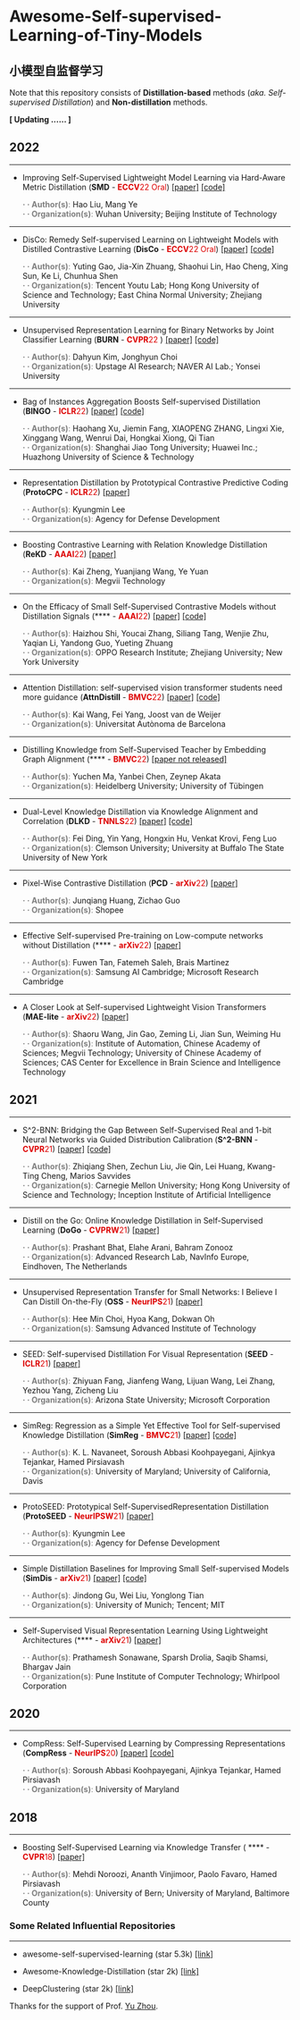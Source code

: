 # Awesome-Self-supervised-Learning-of-Tiny-Models
## 小模型自监督学习

Note that this repository consists of **Distillation-based** methods (*aka. Self-supervised Distillation*) and **Non-distillation** methods.

**[ Updating ...... ]**



## 2022   


***
- Improving Self-Supervised Lightweight Model Learning via Hard-Aware Metric Distillation (**SMD** - <font color="#dd0000">**ECCV**22 Oral</font>) [[paper]](https://www.ecva.net/papers/eccv_2022/papers_ECCV/papers/136910286.pdf) [[code]](https://github.com/liuhao-lh/SMD)

    <font color=Gray><b>· · Author(s)</b>:</font> Hao Liu, Mang Ye <br>
    <font color=Gray><b>· · Organization(s)</b>:</font>  Wuhan University; Beijing Institute of Technology <br>

***
- DisCo: Remedy Self-supervised Learning on Lightweight Models with Distilled Contrastive Learning (**DisCo** - <font color="#dd0000">**ECCV**22 Oral</font>) [[paper]](https://arxiv.org/abs/2104.09124) [[code]](https://github.com/Yuting-Gao/DisCo-pytorch)
    
    <font color=Gray><b>· · Author(s)</b>:</font> Yuting Gao, Jia-Xin Zhuang, Shaohui Lin, Hao Cheng, Xing Sun, Ke Li, Chunhua Shen <br>
    <font color=Gray><b>· · Organization(s)</b>:</font>  Tencent Youtu Lab; Hong Kong University of Science and Technology; East China Normal University; Zhejiang University <br>

***
- Unsupervised Representation Learning for Binary Networks by Joint Classifier Learning (**BURN** - <font color="#dd0000">**CVPR**22 </font>) [[paper]](https://openaccess.thecvf.com/content/CVPR2022/html/Kim_Unsupervised_Representation_Learning_for_Binary_Networks_by_Joint_Classifier_Learning_CVPR_2022_paper.html) [[code]](https://github.com/naver-ai/burn)
    
    <font color=Gray><b>· · Author(s)</b>:</font> Dahyun Kim, Jonghyun Choi <br>
    <font color=Gray><b>· · Organization(s)</b>:</font>  Upstage AI Research; NAVER AI Lab.; Yonsei University <br>

***
- Bag of Instances Aggregation Boosts Self-supervised Distillation (**BINGO** - <font color="#dd0000">**ICLR**22</font>) [[paper]](https://openreview.net/forum?id=N0uJGWDw21d) [[code]](https://github.com/haohang96/bingo)
   
    <font color=Gray><b>· · Author(s)</b>:</font> Haohang Xu, Jiemin Fang, XIAOPENG ZHANG, Lingxi Xie, Xinggang Wang, Wenrui Dai, Hongkai Xiong, Qi Tian <br>
    <font color=Gray><b>· · Organization(s)</b>:</font>  Shanghai Jiao Tong University; Huawei Inc.; Huazhong University of Science & Technology <br>

***
- Representation Distillation by Prototypical Contrastive Predictive Coding (**ProtoCPC** - <font color="#dd0000">**ICLR**22</font>) [[paper]](https://openreview.net/forum?id=8la28hZOwug) 
   
    <font color=Gray><b>· · Author(s)</b>:</font> Kyungmin Lee <br>
    <font color=Gray><b>· · Organization(s)</b>:</font>  Agency for Defense Development <br>
   

***
- Boosting Contrastive Learning with Relation Knowledge Distillation (**ReKD** - <font color="#dd0000">**AAAI**22</font>) [[paper]](https://ojs.aaai.org/index.php/AAAI/article/view/20262) 
    
    <font color=Gray><b>· · Author(s)</b>:</font> Kai Zheng, Yuanjiang Wang, Ye Yuan <br>
    <font color=Gray><b>· · Organization(s)</b>:</font>  Megvii Technology<br>

***
- On the Efficacy of Small Self-Supervised Contrastive Models without Distillation Signals (**** - <font color="#dd0000">**AAAI**22</font>) [[paper]](https://ojs.aaai.org/index.php/AAAI/article/view/20120)  [[code]](https://github.com/WOWNICE/ssl-small)
    
    <font color=Gray><b>· · Author(s)</b>:</font> Haizhou Shi, Youcai Zhang, Siliang Tang, Wenjie Zhu, Yaqian Li, Yandong Guo, Yueting Zhuang <br>
    <font color=Gray><b>· · Organization(s)</b>:</font>  OPPO Research Institute; Zhejiang University;  New York University <br>

***
- Attention Distillation: self-supervised vision transformer students need more guidance (**AttnDistill** - <font color="#dd0000">**BMVC**22</font>) [[paper]](https://arxiv.org/abs/2210.00944) [[code]](https://github.com/wangkai930418/attndistill)
    
    <font color=Gray><b>· · Author(s)</b>:</font> Kai Wang, Fei Yang, Joost van de Weijer <br>
    <font color=Gray><b>· · Organization(s)</b>:</font>  Universitat Autònoma de Barcelona <br>

***
- Distilling Knowledge from Self-Supervised Teacher by Embedding Graph Alignment (**** - <font color="#dd0000">**BMVC**22</font>) [[paper not released]]()
    
    <font color=Gray><b>· · Author(s)</b>:</font> Yuchen Ma, Yanbei Chen, Zeynep Akata <br>
    <font color=Gray><b>· · Organization(s)</b>:</font>  Heidelberg University; University of Tübingen <br>

***
- Dual-Level Knowledge Distillation via Knowledge Alignment and Correlation (**DLKD** - <font color="#dd0000">**TNNLS**22</font>) [[paper]](https://ieeexplore.ieee.org/document/9830618/)  [[code]](https://github.com/ifding/DLKD)
    
    <font color=Gray><b>· · Author(s)</b>:</font> Fei Ding, Yin Yang, Hongxin Hu, Venkat Krovi, Feng Luo <br>
    <font color=Gray><b>· · Organization(s)</b>:</font>  Clemson University; University at Buffalo The State University of New York<br>
    
***
- Pixel-Wise Contrastive Distillation (**PCD** - <font color="#dd0000">**arXiv**22</font>) [[paper]](https://arxiv.org/abs/2211.00218) 
    
    <font color=Gray><b>· · Author(s)</b>:</font> Junqiang Huang, Zichao Guo <br>
    <font color=Gray><b>· · Organization(s)</b>:</font>  Shopee <br>

***
- Effective Self-supervised Pre-training on Low-compute networks without Distillation (**** - <font color="#dd0000">**arXiv**22</font>) [[paper]](https://arxiv.org/abs/2210.02808) 
    
    <font color=Gray><b>· · Author(s)</b>:</font> Fuwen Tan, Fatemeh Saleh, Brais Martinez <br>
    <font color=Gray><b>· · Organization(s)</b>:</font>  Samsung AI Cambridge; Microsoft Research Cambridge <br>

    
***
- A Closer Look at Self-supervised Lightweight Vision Transformers (**MAE-lite** - <font color="#dd0000">**arXiv**22</font>) [[paper]](https://arxiv.org/abs/2205.14443) 
    
    <font color=Gray><b>· · Author(s)</b>:</font> Shaoru Wang, Jin Gao, Zeming Li, Jian Sun, Weiming Hu <br>
    <font color=Gray><b>· · Organization(s)</b>:</font>   Institute of Automation, Chinese Academy of Sciences; Megvii Technology; University of Chinese Academy of Sciences; CAS Center for Excellence in Brain Science and Intelligence Technology <br>
    

## 2021

***
- S^2-BNN: Bridging the Gap Between Self-Supervised Real and 1-bit Neural Networks via Guided Distribution Calibration (**S^2-BNN** - <font color="#dd0000">**CVPR**21</font>) [[paper]](https://openaccess.thecvf.com/content/CVPR2021/html/Shen_S2-BNN_Bridging_the_Gap_Between_Self-Supervised_Real_and_1-Bit_Neural_CVPR_2021_paper.html) [[code]](https://github.com/szq0214/S2-BNN)
    
    <font color=Gray><b>· · Author(s)</b>:</font> Zhiqiang Shen, Zechun Liu, Jie Qin, Lei Huang, Kwang-Ting Cheng, Marios Savvides <br>
    <font color=Gray><b>· · Organization(s)</b>:</font>  Carnegie Mellon University; Hong Kong University of Science and Technology; Inception Institute of Artificial Intelligence <br>

***
- Distill on the Go: Online Knowledge Distillation in Self-Supervised Learning (**DoGo** - <font color="#dd0000">**CVPRW**21</font>) [[paper]](https://openaccess.thecvf.com/content/CVPR2021W/LLID/html/Bhat_Distill_on_the_Go_Online_Knowledge_Distillation_in_Self-Supervised_Learning_CVPRW_2021_paper.html) 
    
    <font color=Gray><b>· · Author(s)</b>:</font> Prashant Bhat, Elahe Arani, Bahram Zonooz <br>
    <font color=Gray><b>· · Organization(s)</b>:</font>  Advanced Research Lab, NavInfo Europe, Eindhoven, The Netherlands <br>
    

***
- Unsupervised Representation Transfer for Small Networks: I Believe I Can Distill On-the-Fly (**OSS** - <font color="#dd0000">**NeurIPS**21</font>) [[paper]](https://proceedings.neurips.cc/paper/2021/hash/cecd845e3577efdaaf24eea03af4c033-Abstract.html) 
    
    <font color=Gray><b>· · Author(s)</b>:</font> Hee Min Choi, Hyoa Kang, Dokwan Oh <br>
    <font color=Gray><b>· · Organization(s)</b>:</font>  Samsung Advanced Institute of Technology <br>
    
***
- SEED: Self-supervised Distillation For Visual Representation  (**SEED** - <font color="#dd0000">**ICLR**21</font>) [[paper]](https://openreview.net/forum?id=AHm3dbp7D1D) 
   
    <font color=Gray><b>· · Author(s)</b>:</font> Zhiyuan Fang, Jianfeng Wang, Lijuan Wang, Lei Zhang, Yezhou Yang, Zicheng Liu <br>
    <font color=Gray><b>· · Organization(s)</b>:</font>  Arizona State University; Microsoft Corporation <br>

***
- SimReg: Regression as a Simple Yet Effective Tool for Self-supervised Knowledge Distillation  (**SimReg** - <font color="#dd0000">**BMVC**21</font>) [[paper]](https://www.bmvc2021-virtualconference.com/assets/papers/1137.pdf) [[code]](https://github.com/UCDvision/simreg)
   
    <font color=Gray><b>· · Author(s)</b>:</font> K. L. Navaneet, Soroush Abbasi Koohpayegani, Ajinkya Tejankar, Hamed Pirsiavash <br>
    <font color=Gray><b>· · Organization(s)</b>:</font>  University of Maryland; University of California, Davis <br>

***
- ProtoSEED: Prototypical Self-SupervisedRepresentation Distillation  (**ProtoSEED** - <font color="#dd0000">**NeurIPSW**21</font>) [[paper]](https://sslneurips21.github.io/pages/Accepted%20Paper.html) 
   
    <font color=Gray><b>· · Author(s)</b>:</font> Kyungmin Lee <br>
    <font color=Gray><b>· · Organization(s)</b>:</font>  Agency for Defense Development <br>
    

***
- Simple Distillation Baselines for Improving Small Self-supervised Models  (**SimDis** - <font color="#dd0000">**arXiv**21</font>) [[paper]](https://openreview.net/forum?id=AHm3dbp7D1D) [[code]](https://github.com/JindongGu/SimDis/)
    
    <font color=Gray><b>· · Author(s)</b>:</font> Jindong Gu, Wei Liu, Yonglong Tian <br>
    <font color=Gray><b>· · Organization(s)</b>:</font>  University of Munich; Tencent; MIT <br>


***
- Self-Supervised Visual Representation Learning Using Lightweight Architectures  (**** - <font color="#dd0000">**arXiv**21</font>) [[paper]](https://arxiv.org/abs/2110.11160) 
    
    <font color=Gray><b>· · Author(s)</b>:</font> Prathamesh Sonawane, Sparsh Drolia, Saqib Shamsi, Bhargav Jain <br>
    <font color=Gray><b>· · Organization(s)</b>:</font>  Pune Institute of Computer Technology; Whirlpool Corporation <br>
    

## 2020

***
- CompRess: Self-Supervised Learning by Compressing Representations (**CompRess** - <font color="#dd0000">**NeurIPS**20</font>) [[paper]](https://proceedings.neurips.cc/paper/2020/hash/975a1c8b9aee1c48d32e13ec30be7905-Abstract.html) [[code]](https://github.com/UMBCvision/CompRess)
    
    <font color=Gray><b>· · Author(s)</b>:</font> Soroush Abbasi Koohpayegani, Ajinkya Tejankar, Hamed Pirsiavash <br>
    <font color=Gray><b>· · Organization(s)</b>:</font>  University of Maryland <br>
    

## 2018

***
- Boosting Self-Supervised Learning via Knowledge Transfer ( **** - <font color="#dd0000">**CVPR**18</font>) [[paper]](https://openaccess.thecvf.com/content_cvpr_2018/papers/Noroozi_Boosting_Self-Supervised_Learning_CVPR_2018_paper.pdf) 
    
    <font color=Gray><b>· · Author(s)</b>:</font> Mehdi Noroozi, Ananth Vinjimoor, Paolo Favaro, Hamed Pirsiavash <br>
    <font color=Gray><b>· · Organization(s)</b>:</font> University of Bern; University of Maryland, Baltimore County <br>
    


### **Some Related Influential Repositories**    </details>
***
- awesome-self-supervised-learning (star 5.3k)  [[link]](https://github.com/jason718/awesome-self-supervised-learning)

- Awesome-Knowledge-Distillation (star 2k) [[link]](https://github.com/FLHonker/Awesome-Knowledge-Distillation)

- DeepClustering (star 2k) [[link]](https://github.com/zhoushengisnoob/DeepClustering)


Thanks for the support of Prof. [Yu Zhou](https://people.ucas.ac.cn/~yuzhou).




